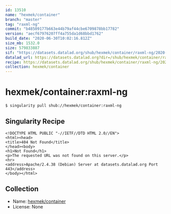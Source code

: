 ```yaml
---
id: 13510
name: "hexmek/container"
branch: "master"
tag: "raxml-ng"
commit: "b48509177b663e44b79af44cbe6709878bb17782"
version: "aecf67976207ff4a755da1d68bbd1762"
build_date: "2020-06-30T10:02:16.812Z"
size_mb: 1532.0
size: 579833887
sif: "https://datasets.datalad.org/shub/hexmek/container/raxml-ng/2020-06-30-b4850917-aecf6797/aecf67976207ff4a755da1d68bbd1762.sif"
datalad_url: https://datasets.datalad.org?dir=/shub/hexmek/container/raxml-ng/2020-06-30-b4850917-aecf6797/
recipe: https://datasets.datalad.org/shub/hexmek/container/raxml-ng/2020-06-30-b4850917-aecf6797/Singularity
collection: hexmek/container
---
```


# hexmek/container:raxml-ng

```bash
$ singularity pull shub://hexmek/container:raxml-ng
```

## Singularity Recipe

```singularity
<!DOCTYPE HTML PUBLIC "-//IETF//DTD HTML 2.0//EN">
<html><head>
<title>404 Not Found</title>
</head><body>
<h1>Not Found</h1>
<p>The requested URL was not found on this server.</p>
<hr>
<address>Apache/2.4.38 (Debian) Server at datasets.datalad.org Port 443</address>
</body></html>
```

## Collection

 - Name: [hexmek/container](https://github.com/hexmek/container)
 - License: None

